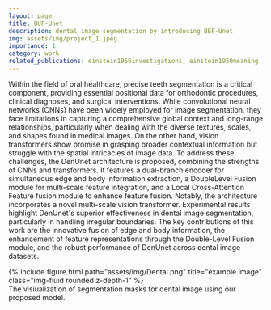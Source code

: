 ```yaml
---
layout: page
title: BUF-Unet
description: dental image segmentation by introducing BEF-Unet
img: assets/img/project_1.jpeg
importance: 1
category: work
related_publications: einstein1956investigations, einstein1950meaning
---
```


Within the field of oral healthcare, precise teeth segmentation is a critical component, providing essential positional data for orthodontic procedures, clinical diagnoses, and surgical interventions. While convolutional neural networks (CNNs) have been widely employed for image segmentation, they face limitations in capturing a comprehensive global context and long-range relationships, particularly when dealing with the diverse textures, scales, and shapes found in medical images. On the other hand, vision transformers show promise in grasping broader contextual information but struggle with the spatial intricacies of image data. To address these challenges, the DenUnet architecture is proposed, combining the strengths of CNNs and transformers. It features a dual-branch encoder for simultaneous edge and body information extraction, a DoubleLevel Fusion module for multi-scale feature integration, and a Local Cross-Attention Feature fusion module to enhance feature fusion. Notably, the architecture incorporates a novel multi-scale vision transformer. Experimental results highlight DenUnet's superior effectiveness in dental image segmentation, particularly in handling irregular boundaries. The key contributions of this work are the innovative fusion of edge and body information, the enhancement of feature representations through the Double-Level Fusion module, and the robust performance of DenUnet across dental image datasets.

<div class="row">
    <div class="col-sm mt-3 mt-md-0">
        {% include figure.html path="assets/img/Dental.png" title="example image" class="img-fluid rounded z-depth-1" %}
    </div>
</div>
<div class="caption">
    The visiualization of segmentation masks for dental image using our proposed model.
</div>

